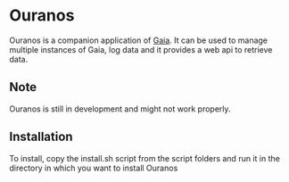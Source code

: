 Ouranos
=======

Ouranos is a companion application of [Gaia](https://gitlab.com/eupla/gaia.git).
It can be used to manage multiple instances of Gaia, log data and it provides a
web api to retrieve data.

Note
----

Ouranos is still in development and might not work properly.

Installation
------------

To install, copy the install.sh script from the script folders and run it in
the directory in which you want to install Ouranos